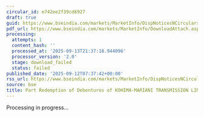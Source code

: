 ```yaml
---
circular_id: e742ee2f39cd6927
draft: true
guid: https://www.bseindia.com/markets/MarketInfo/DispNoticesNCirculars.aspx?Noticeid={F14A55FA-F01E-4DBB-BC91-12B5A7142760}&noticeno=20250912-22&dt=09/12/2025&icount=22&totcount=103&flag=0
pdf_url: https://www.bseindia.com/markets/MarketInfo/DownloadAttach.aspx?id=20250912-22&attachedId=
processing:
  attempts: 1
  content_hash: ''
  processed_at: '2025-09-13T21:37:18.944096'
  processor_version: '2.0'
  stage: download_failed
  status: failed
published_date: '2025-09-12T07:37:42+00:00'
rss_url: https://www.bseindia.com/markets/MarketInfo/DispNoticesNCirculars.aspx?Noticeid={F14A55FA-F01E-4DBB-BC91-12B5A7142760}&noticeno=20250912-22&dt=09/12/2025&icount=22&totcount=103&flag=0
source: bse
title: Part Redemption of Debentures of KOHIMA-MARIANI TRANSMISSION LIMITED
---
```


Processing in progress...